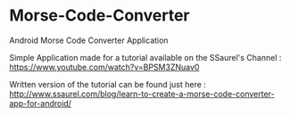 # Morse-Code-Converter
Android Morse Code Converter Application

Simple Application made for a tutorial available on the SSaurel's Channel : https://www.youtube.com/watch?v=BPSM3ZNuav0

Written version of the tutorial can be found just here : http://www.ssaurel.com/blog/learn-to-create-a-morse-code-converter-app-for-android/
